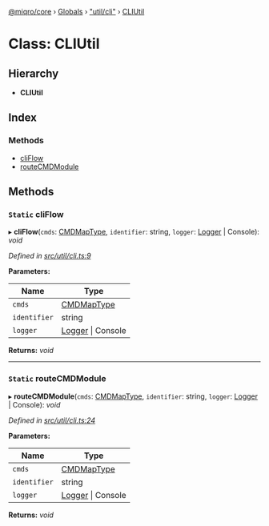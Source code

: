 [@miqro/core](../README.md) › [Globals](../globals.md) › ["util/cli"](../modules/_util_cli_.md) › [CLIUtil](_util_cli_.cliutil.md)

# Class: CLIUtil

## Hierarchy

* **CLIUtil**

## Index

### Methods

* [cliFlow](_util_cli_.cliutil.md#static-cliflow)
* [routeCMDModule](_util_cli_.cliutil.md#static-routecmdmodule)

## Methods

### `Static` cliFlow

▸ **cliFlow**(`cmds`: [CMDMapType](../modules/_util_cli_.md#cmdmaptype), `identifier`: string, `logger`: [Logger](../interfaces/_util_logger_.logger.md) | Console): *void*

*Defined in [src/util/cli.ts:9](https://github.com/claukers/miqro-core/blob/65c3631/src/util/cli.ts#L9)*

**Parameters:**

Name | Type |
------ | ------ |
`cmds` | [CMDMapType](../modules/_util_cli_.md#cmdmaptype) |
`identifier` | string |
`logger` | [Logger](../interfaces/_util_logger_.logger.md) &#124; Console |

**Returns:** *void*

___

### `Static` routeCMDModule

▸ **routeCMDModule**(`cmds`: [CMDMapType](../modules/_util_cli_.md#cmdmaptype), `identifier`: string, `logger`: [Logger](../interfaces/_util_logger_.logger.md) | Console): *void*

*Defined in [src/util/cli.ts:24](https://github.com/claukers/miqro-core/blob/65c3631/src/util/cli.ts#L24)*

**Parameters:**

Name | Type |
------ | ------ |
`cmds` | [CMDMapType](../modules/_util_cli_.md#cmdmaptype) |
`identifier` | string |
`logger` | [Logger](../interfaces/_util_logger_.logger.md) &#124; Console |

**Returns:** *void*
